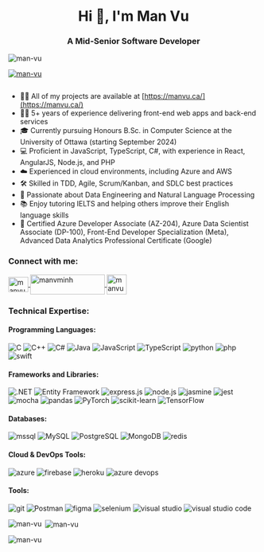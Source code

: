<h1 align="center">Hi 👋, I'm Man Vu</h1>
<h3 align="center">A Mid-Senior Software Developer</h3>

<p align="left"> <img src="https://komarev.com/ghpvc/?username=man-vu&label=Profile%20views&color=0e75b6&style=flat" alt="man-vu" /> </p>

<p align="left"> <a href="https://github.com/ryo-ma/github-profile-trophy"><img src="https://github-profile-trophy.vercel.app/?username=man-vu" alt="man-vu" /></a> </p>

<p align="left"> <a href="https://twitter.com/" target="blank"><img src="https://img.shields.io/twitter/follow/?logo=twitter&style=for-the-badge" alt="" /></a> </p>

- 👨‍💻 All of my projects are available at [https://manvu.ca/](https://manvu.ca/)
- 🧑‍💼 5+ years of experience delivering front-end web apps and back-end services
- 🎓 Currently pursuing Honours B.Sc. in Computer Science at the University of Ottawa (starting September 2024)
- 💻 Proficient in JavaScript, TypeScript, C#, with experience in React, AngularJS, Node.js, and PHP
- ☁️ Experienced in cloud environments, including Azure and AWS
- 🛠 Skilled in TDD, Agile, Scrum/Kanban, and SDLC best practices
- 🌱 Passionate about Data Engineering and Natural Language Processing
- 📚 Enjoy tutoring IELTS and helping others improve their English language skills
- 📜 Certified Azure Developer Associate (AZ-204), Azure Data Scientist Associate (DP-100), Front-End Developer Specialization (Meta), Advanced Data Analytics Professional Certificate (Google)

<h3 align="left">Connect with me:</h3>
<p align="left">
  <a href="https://linkedin.com/in/manvu" target="blank">
    <img align="center" src="https://raw.githubusercontent.com/rahuldkjain/github-profile-readme-generator/master/src/images/icons/Social/linked-in-alt.svg" alt="manvu" height="30" width="40" />
  </a>
  <a href="https://devpost.com/manvminh" target="blank">
    <img align="center" src="https://d2dmyh35ffsxbl.cloudfront.net/assets/reimagine2/devpost-logo-25d0005ec83e3b9ef6fce93235bb6d642d7c828f31758ebdb5b7ee87de7d45c3.svg" alt="manvminh" height="40" width="150" />
  </a>
  <a href="https://manvu.ca/#/" target="blank">
    <img align="center" src="https://manvu.ca/static/media/letterm.d6fe078b.png" alt="manvu portfolio" height="40" width="40" />
  </a>
</p>


<h3 align="left">Technical Expertise:</h3>

<h4>Programming Languages:</h4>
<p align="left">
  <img src="https://img.shields.io/badge/C-%2300599C.svg?style=plastic&logo=c&logoColor=white" alt="C"/>
  <img src="https://img.shields.io/badge/C++-%2300599C.svg?style=plastic&logo=c%2B%2B&logoColor=white" alt="C++"/>
  <img src="https://img.shields.io/badge/C%23-%23239120.svg?style=plastic&logo=c-sharp&logoColor=white" alt="C#"/>
  <img src="https://img.shields.io/badge/Java-%23ED8B00.svg?style=plastic&logo=java&logoColor=white" alt="Java"/>
  <img src="https://img.shields.io/badge/javascript-%23323330.svg?style=plastic&logo=javascript&logoColor=%23F7DF1E" alt="JavaScript"/>
  <img src="https://img.shields.io/badge/typescript-%23007ACC.svg?style=plastic&logo=typescript&logoColor=white" alt="TypeScript"/>
  <img src="https://img.shields.io/badge/python-3670A0?style=plastic&logo=python&logoColor=ffdd54" alt="python"/>
  <img src="https://img.shields.io/badge/php-%23777BB4.svg?style=plastic&logo=php&logoColor=white" alt="php"/>
  <img src="https://img.shields.io/badge/swift-F05138?style=plastic&logo=swift&logoColor=white" alt="swift"/>
</p>

<h4>Frameworks and Libraries:</h4>
<p align="left">
  <img src="https://img.shields.io/badge/.NET-5C2D91?style=plastic&logo=.net&logoColor=white" alt=".NET"/>
  <img src="https://img.shields.io/badge/entity%20framework-%235C2D91.svg?style=plastic&logo=.net&logoColor=white" alt="Entity Framework"/>
  <img src="https://img.shields.io/badge/express.js-%23404d59.svg?style=plastic&logo=express&logoColor=%2361DAFB" alt="express.js"/>
  <img src="https://img.shields.io/badge/node.js-6DA55F?style=plastic&logo=node.js&logoColor=white" alt="node.js"/>
  <img src="https://img.shields.io/badge/jasmine-%238A4182.svg?style=plastic&logo=jasmine&logoColor=white" alt="jasmine"/>
  <img src="https://img.shields.io/badge/jest-%23C21325.svg?style=plastic&logo=jest&logoColor=white" alt="jest"/>
  <img src="https://img.shields.io/badge/mocha-%238D6748.svg?style=plastic&logo=mocha&logoColor=white" alt="mocha"/>
  <img src="https://img.shields.io/badge/pandas-%23150458.svg?style=plastic&logo=pandas&logoColor=white" alt="pandas"/>
  <img src="https://img.shields.io/badge/PyTorch-%23EE4C2C.svg?style=plastic&logo=PyTorch&logoColor=white" alt="PyTorch"/>
  <img src="https://img.shields.io/badge/scikit--learn-%23F7931E.svg?style=plastic&logo=scikit-learn&logoColor=white" alt="scikit-learn"/>
  <img src="https://img.shields.io/badge/TensorFlow-%23FF6F00.svg?style=plastic&logo=TensorFlow&logoColor=white" alt="TensorFlow"/>
</p>

<h4>Databases:</h4>
<p align="left">
  <img src="https://img.shields.io/badge/mssql-%23CC2927.svg?style=plastic&logo=microsoft-sql-server&logoColor=white" alt="mssql"/>
  <img src="https://img.shields.io/badge/mysql-%234479A1.svg?style=plastic&logo=mysql&logoColor=white" alt="MySQL"/>
  <img src="https://img.shields.io/badge/postgresql-%23316192.svg?style=plastic&logo=postgresql&logoColor=white" alt="PostgreSQL"/>
  <img src="https://img.shields.io/badge/MongoDB-%234ea94b.svg?style=plastic&logo=mongodb&logoColor=white" alt="MongoDB"/>
  <img src="https://img.shields.io/badge/redis-%23DC382D.svg?style=plastic&logo=redis&logoColor=white" alt="redis"/>
</p>

<h4>Cloud & DevOps Tools:</h4>
<p align="left">
  <img src="https://img.shields.io/badge/azure-%230078D4.svg?style=plastic&logo=microsoft-azure&logoColor=white" alt="azure"/>
  <img src="https://img.shields.io/badge/firebase-%23FFCA28.svg?style=plastic&logo=firebase&logoColor=white" alt="firebase"/>
  <img src="https://img.shields.io/badge/heroku-%23430098.svg?style=plastic&logo=heroku&logoColor=white" alt="heroku"/>
  <img src="https://img.shields.io/badge/azure%20devops-%230078D4.svg?style=plastic&logo=azure-devops&logoColor=white" alt="azure devops"/>
</p>

<h4>Tools:</h4>
<p align="left">
  <img src="https://img.shields.io/badge/git-%23F05033.svg?style=plastic&logo=git&logoColor=white" alt="git"/>
  <img src="https://img.shields.io/badge/Postman-FF6C37?style=plastic&logo=postman&logoColor=white" alt="Postman"/>
  <img src="https://img.shields.io/badge/figma-%23F24E1E.svg?style=plastic&logo=figma&logoColor=white" alt="figma"/>
  <img src="https://img.shields.io/badge/selenium-%43B02A.svg?style=plastic&logo=selenium&logoColor=white" alt="selenium"/>
  <img src="https://img.shields.io/badge/visual%20studio-5C2D91?style=plastic&logo=visual-studio&logoColor=white" alt="visual studio"/>
  <img src="https://img.shields.io/badge/visual%20studio%20code-0078D4?style=plastic&logo=visual-studio-code&logoColor=white" alt="visual studio code"/>
</p>




<p><img align="left" src="https://github-readme-stats.vercel.app/api/top-langs?username=man-vu&show_icons=true&locale=en&layout=compact" alt="man-vu" /></p>

<p>&nbsp;<img align="center" src="https://github-readme-stats.vercel.app/api?username=man-vu&show_icons=true&locale=en" alt="man-vu" /></p>

<p><img align="center" src="https://github-readme-streak-stats.herokuapp.com/?user=man-vu&" alt="man-vu" /></p>
